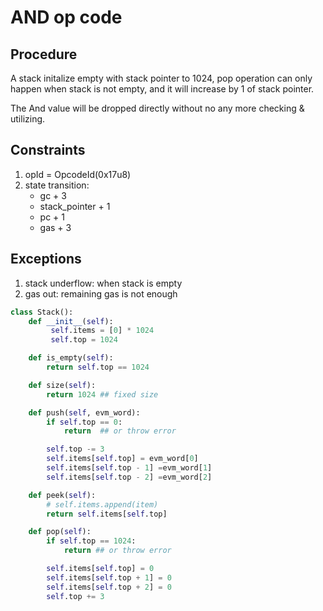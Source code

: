 # AND op code

## Procedure  

A stack initalize empty with stack pointer to 1024, pop operation can only happen when stack is not empty, and it will increase by 1 of stack pointer.  

The And value will be dropped directly without no any more checking & utilizing.

## Constraints

1. opId = OpcodeId(0x17u8)
2. state transition:  
    - gc + 3
    - stack_pointer + 1
    - pc + 1
    - gas + 3
    
    
## Exceptions

1. stack underflow: when stack is empty
2. gas out: remaining gas is not enough   

```python
class Stack():
    def __init__(self):
         self.items = [0] * 1024
         self.top = 1024

    def is_empty(self):
        return self.top == 1024

    def size(self):
        return 1024 ## fixed size

    def push(self, evm_word):
        if self.top == 0:
            return  ## or throw error

        self.top -= 3
        self.items[self.top] = evm_word[0]
        self.items[self.top - 1] =evm_word[1]
        self.items[self.top - 2] =evm_word[2]

    def peek(self):
        # self.items.append(item)
        return self.items[self.top]

    def pop(self):
        if self.top == 1024:
            return ## or throw error

        self.items[self.top] = 0
        self.items[self.top + 1] = 0
        self.items[self.top + 2] = 0
        self.top += 3
```